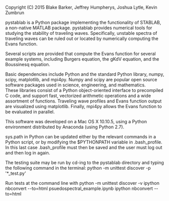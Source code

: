 Copyright (C) 2015 Blake Barker, Jeffrey Humpherys, Joshua Lytle, Kevin Zumbrun


pystablab is a Python package implementing the functionality of 
STABLAB, a non-native MATLAB package. pystablab provides numerical tools for 
studying the stability of traveling waves. Specifically, unstable spectra of 
traveling waves can be ruled out or located by numerically computing 
the Evans function.

Several scripts are provided that compute the Evans function for several 
example systems, including Burgers equation, the gKdV equation, and the 
Boussinesq equation. 

Basic dependencies include Python and the standard Python library, 
numpy, scipy, matplotlib, and mpi4py.  Numpy and scipy are popular 
open source software packages used in science, engineering, and mathematics.  
These libraries consist of a Python object-oriented interface to precompiled 
C code, and support fast, vectorized arithmetic operations and a wide 
assortment of functions.  Traveling wave profiles and Evans function output
are visualized using matplotlib.  Finally, mpi4py allows the Evans function 
to be evaluated in parallel. 

This software was developed on a Mac OS X 10.10.5, using a Python 
environment distributed by Anaconda (using Python 2.7).

sys.path in Python  can be updated either by the relevant commands in a 
Python script, or by modifying the $PYTHONPATH variable in .bash_profile. 
In this last case .bash_profile must then be saved and the user must log out 
and then log in again. 

The testing suite may be run by cd-ing to the pystablab directory and 
typing the following command in the terminal: 
python -m unittest discover -p '*_test.py'

Run tests at the command line with 
python -m unittest discover -v
ipython nbconvert --to=html psuedospectral_example.ipynb
ipython nbconvert --to=html 